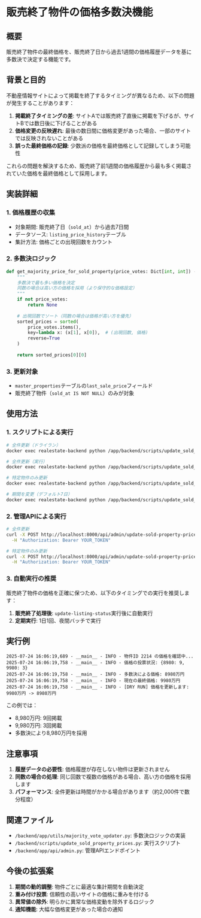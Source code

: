 # 販売終了物件の価格多数決機能

## 概要

販売終了物件の最終価格を、販売終了日から過去1週間の価格履歴データを基に多数決で決定する機能です。

## 背景と目的

不動産情報サイトによって掲載を終了するタイミングが異なるため、以下の問題が発生することがあります：

1. **掲載終了タイミングの差**: サイトAでは販売終了直後に掲載を下げるが、サイトBでは数日後に下げることがある
2. **価格変更の反映遅れ**: 最後の数日間に価格変更があった場合、一部のサイトでは反映されないことがある
3. **誤った最終価格の記録**: 少数派の価格を最終価格として記録してしまう可能性

これらの問題を解決するため、販売終了前1週間の価格履歴から最も多く掲載されていた価格を最終価格として採用します。

## 実装詳細

### 1. 価格履歴の収集

- 対象期間: 販売終了日（`sold_at`）から過去7日間
- データソース: `listing_price_history`テーブル
- 集計方法: 価格ごとの出現回数をカウント

### 2. 多数決ロジック

```python
def get_majority_price_for_sold_property(price_votes: Dict[int, int]) -> Optional[int]:
    """
    多数決で最も多い価格を決定
    同数の場合は高い方の価格を採用（より保守的な価格設定）
    """
    if not price_votes:
        return None
    
    # 出現回数でソート（同数の場合は価格が高い方を優先）
    sorted_prices = sorted(
        price_votes.items(), 
        key=lambda x: (x[1], x[0]),  # (出現回数, 価格)
        reverse=True
    )
    
    return sorted_prices[0][0]
```

### 3. 更新対象

- `master_properties`テーブルの`last_sale_price`フィールド
- 販売終了物件（`sold_at IS NOT NULL`）のみが対象

## 使用方法

### 1. スクリプトによる実行

```bash
# 全件更新（ドライラン）
docker exec realestate-backend python /app/backend/scripts/update_sold_property_prices.py --dry-run

# 全件更新（実行）
docker exec realestate-backend python /app/backend/scripts/update_sold_property_prices.py

# 特定物件のみ更新
docker exec realestate-backend python /app/backend/scripts/update_sold_property_prices.py --property-id 2214

# 期間を変更（デフォルト7日）
docker exec realestate-backend python /app/backend/scripts/update_sold_property_prices.py --days 14
```

### 2. 管理APIによる実行

```bash
# 全件更新
curl -X POST http://localhost:8000/api/admin/update-sold-property-prices \
  -H "Authorization: Bearer YOUR_TOKEN"

# 特定物件のみ更新
curl -X POST http://localhost:8000/api/admin/update-sold-property-prices?property_id=2214 \
  -H "Authorization: Bearer YOUR_TOKEN"
```

### 3. 自動実行の推奨

販売終了物件の価格を正確に保つため、以下のタイミングでの実行を推奨します：

1. **販売終了処理後**: `update-listing-status`実行後に自動実行
2. **定期実行**: 1日1回、夜間バッチで実行

## 実行例

```
2025-07-24 16:06:19,689 - __main__ - INFO - 物件ID 2214 の価格を確認中...
2025-07-24 16:06:19,758 - __main__ - INFO - 価格の投票状況: {8980: 9, 9980: 3}
2025-07-24 16:06:19,758 - __main__ - INFO - 多数決による価格: 8980万円
2025-07-24 16:06:19,758 - __main__ - INFO - 現在の最終価格: 9980万円
2025-07-24 16:06:19,758 - __main__ - INFO - [DRY RUN] 価格を更新します: 9980万円 -> 8980万円
```

この例では：
- 8,980万円: 9回掲載
- 9,980万円: 3回掲載
- 多数決により8,980万円を採用

## 注意事項

1. **履歴データの必要性**: 価格履歴が存在しない物件は更新されません
2. **同数の場合の処理**: 同じ回数で複数の価格がある場合、高い方の価格を採用します
3. **パフォーマンス**: 全件更新は時間がかかる場合があります（約2,000件で数分程度）

## 関連ファイル

- `/backend/app/utils/majority_vote_updater.py`: 多数決ロジックの実装
- `/backend/scripts/update_sold_property_prices.py`: 実行スクリプト
- `/backend/app/api/admin.py`: 管理APIエンドポイント

## 今後の拡張案

1. **期間の動的調整**: 物件ごとに最適な集計期間を自動決定
2. **重み付け投票**: 信頼性の高いサイトの価格に重みを付ける
3. **異常値の除外**: 明らかに異常な価格変動を除外するロジック
4. **通知機能**: 大幅な価格変更があった場合の通知